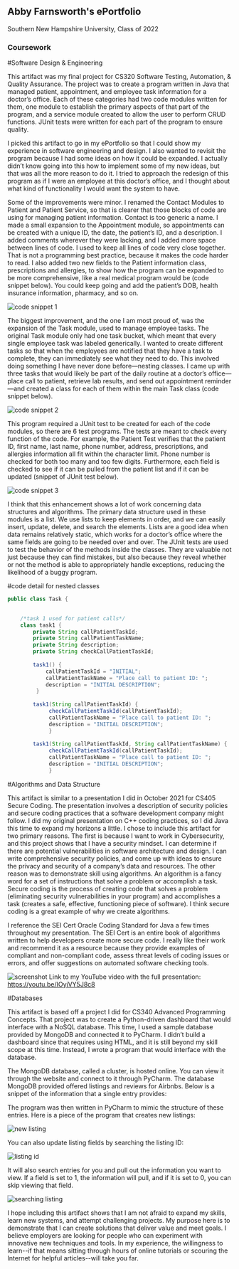 ## Abby Farnsworth's ePortfolio

Southern New Hampshire University, Class of 2022

### Coursework






#Software Design & Engineering

This artifact was my final project for CS320 Software Testing, Automation, & Quality Assurance. The project was to create a program written in Java that managed patient, appointment, and employee task information for a doctor’s office. Each of these categories had two code modules written for them, one module to establish the primary aspects of that part of the program, and a service module created to allow the user to perform CRUD functions. JUnit tests were written for each part of the program to ensure quality.

I picked this artifact to go in my ePortfolio so that I could show my experience in software engineering and design. I also wanted to revisit the program because I had some ideas on how it could be expanded. I actually didn’t know going into this how to implement some of my new ideas, but that was all the more reason to do it. I tried to approach the redesign of this program as if I were an employee at this doctor’s office, and I thought about what kind of functionality I would want the system to have.

Some of the improvements were minor. I renamed the Contact Modules to Patient and Patient Service, so that is clearer that those blocks of code are using for managing patient information. Contact is too generic a name. I made a small expansion to the Appointment module, so appointments can be created with a unique ID, the date, the patient’s ID, and a description. I added comments wherever they were lacking, and I added more space between lines of code. I used to keep all lines of code very close together. That is not a programming best practice, because it makes the code harder to read. I also added two new fields to the Patient information class, prescriptions and allergies, to show how the program can be expanded to be more comprehensive, like a real medical program would be (code snippet below). You could keep going and add the patient’s DOB, health insurance information, pharmacy, and so on.

![code snippet 1](https://github.com/abbyFarnsworth/abbyFarnsworth.github.io/blob/main/code%20snippet%201.png)

The biggest improvement, and the one I am most proud of, was the expansion of the Task module, used to manage employee tasks. The original Task module only had one task bucket, which meant that every single employee task was labeled generically. I wanted to create different tasks so that when the employees are notified that they have a task to complete, they can immediately see what they need to do. This involved doing something I have never done before—nesting classes. I came up with three tasks that would likely be part of the daily routine at a doctor’s office—place call to patient, retrieve lab results, and send out appointment reminder—and created a class for each of them within the main Task class (code snippet below).

![code snippet 2](https://github.com/abbyFarnsworth/abbyFarnsworth.github.io/blob/main/code%20snippet%202.png)
 
This program required a JUnit test to be created for each of the code modules, so there are 6 test programs. The tests are meant to check every function of the code. For example, the Patient Test verifies that the patient ID, first name, last name, phone number, address, prescriptions, and allergies information all fit within the character limit. Phone number is checked for both too many and too few digits. Furthermore, each field is checked to see if it can be pulled from the patient list and if it can be updated (snippet of JUnit test below). 

![code snippet 3](https://github.com/abbyFarnsworth/abbyFarnsworth.github.io/blob/main/code%20snippet%203.png)

I think that this enhancement shows a lot of work concerning data structures and algorithms. The primary data structure used in these modules is a list. We use lists to keep elements in order, and we can easily insert, update, delete, and search the elements. Lists are a good idea when data remains relatively static, which works for a doctor’s office where the same fields are going to be needed over and over. The JUnit tests are used to test the behavior of the methods inside the classes. They are valuable not just because they can find mistakes, but also because they reveal whether or not the method is able to appropriately handle exceptions, reducing the likelihood of a buggy program. 

#code detail for nested classes
```java
public class Task {

	
	/*task 1 used for patient calls*/ 
	class task1 {
		private String callPatientTaskId;
		private String callPatientTaskName;
		private String description;
		private String checkCallPatientTaskId;
		
		task1() {
		    callPatientTaskId = "INITIAL";
		    callPatientTaskName = "Place call to patient ID: ";
		    description = "INITIAL DESCRIPTION";
		 }
		
		task1(String callPatientTaskId) {
			 checkCallPatientTaskId(callPatientTaskId);
			 callPatientTaskName = "Place call to patient ID: ";
			 description = "INITIAL DESCRIPTION";
			 }
			 
		task1(String callPatientTaskId, String callPatientTaskName) {
			 checkCallPatientTaskId(callPatientTaskId);
			 callPatientTaskName = "Place call to patient ID: ";
			 description = "INITIAL DESCRIPTION";
			 }
```
#Algorithms and Data Structure

This artifact is similar to a presentation I did in October 2021 for CS405 Secure Coding. The presentation involves a description of security policies and secure coding practices that a software development company might follow. I did my original presentation on C++ coding practices, so I did Java this time to expand my horizons a little.
I chose to include this artifact for two primary reasons. The first is because I want to work in Cybersecurity, and this project shows that I have a security mindset. I can determine if there are potential vulnerabilities in software architecture and design. I can write comprehensive security policies, and come up with ideas to ensure the privacy and security of a company’s data and resources. The other reason was to demonstrate skill using algorithms. An algorithm is a fancy word for a set of instructions that solve a problem or accomplish a task. Secure coding is the process of creating code that solves a problem (eliminating security vulnerabilities in your program) and accomplishes a task (creates a safe, effective, functioning piece of software). I think secure coding is a great example of why we create algorithms. 

I reference the SEI Cert Oracle Coding Standard for Java a few times throughout my presentation. The SEI Cert is an entire book of algorithms written to help developers create more secure code. I really like their work and recommend it as a resource because they provide examples of compliant and non-compliant code, assess threat levels of coding issues or errors, and offer suggestions on automated software checking tools.

![screenshot](https://github.com/abbyFarnsworth/abbyFarnsworth.github.io/blob/main/Screenshot%202022-02-18%20175133.png)
Link to my YouTube video with the full presentation: https://youtu.be/IOyjVY5J8c8

#Databases

This artifact is based off a project I did for CS340 Advanced Programming Concepts. That project was to create a Python-driven dashboard that would interface with a NoSQL database. This time, I used a sample database provided by MongoDB and connected it to PyCharm. I didn’t build a dashboard since that requires using HTML, and it is still beyond my skill scope at this time. Instead, I wrote a program that would interface with the database. 

The MongoDB database, called a cluster, is hosted online. You can view it through the website and connect to it through PyCharm. The database MongoDB provided offered listings and reviews for Airbnbs. Below is a snippet of the information that a single entry provides: 

The program was then written in PyCharm to mimic the structure of these entries. Here is a piece of the program that creates new listings:

![new listing](https://github.com/abbyFarnsworth/abbyFarnsworth.github.io/blob/main/pycharm%20program%20create.png)

You can also update listing fields by searching the listing ID:

![listing id](https://github.com/abbyFarnsworth/abbyFarnsworth.github.io/blob/main/pycharm%20program%20update.png)

It will also search entries for you and pull out the information you want to view. If a field is set to 1, the information will pull, and if it is set to 0, you can skip viewing that field.

![searching listing](https://github.com/abbyFarnsworth/abbyFarnsworth.github.io/blob/main/pycharm%20program%201.png)

I hope including this artifact shows that I am not afraid to expand my skills, learn new systems, and attempt challenging projects. My purpose here is to demonstrate that I can create solutions that deliver value and meet goals. I believe employers are looking for people who can experiment with innovative new techniques and tools. In my experience, the willingness to learn--if that means sitting through hours of online tutorials or scouring the Internet for helpful articles--will take you far.
